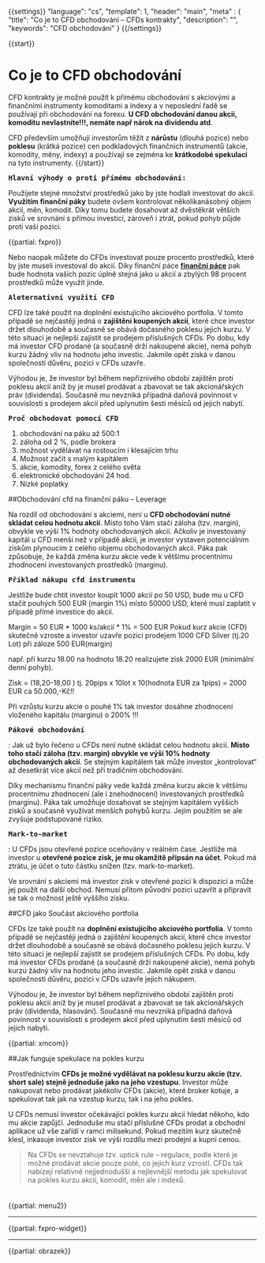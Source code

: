{{settings}}
  "language": "cs",
  "template": 1,
  "header": "main",
  "meta" : {
    "title": "Co je to CFD obchodování – CFDs kontrakty",
    "description": "",
    "keywords": "CFD obchodování"
  }
{{/settings}}

<div class="row">
<div class="col-md-9" role="main" markdown="1">


{{start}} 
# Co je to CFD obchodování


CFD kontrakty je možné použít k přímému obchodování s akciovými a finančními instrumenty komoditami a indexy a v neposlední řadě se používají při obchodování na forexu. **U CFD obchodování danou akcii, komoditu nevlastníte!!!, nemáte např nárok na dividendu atd**. 

CFD především umožňují investorům těžit z **nárůstu** (dlouhá pozice) nebo **poklesu** (krátká pozice) cen podkladových finančních instrumentů (akcie, komodity, měny, indexy) a používají se zejména ke **krátkodobé spekulaci** na tyto instrumenty.
{{/start}} 

<b><big>`Hlavní výhody o proti přímému obchodování:`</big></b> 

Použijete stejné množství prostředků jako by jste hodlali investovat do akcií. **Využitím finanční páky** budete ovšem kontrolovat několikanásobný objem akcií, měn, komodit. Díky tomu budete dosahovat až dvěstěkrát větších zisků ve srovnání s přímou investicí, zároveň i ztrát, pokud pohyb půjde proti vaší pozici. 

{{partial: fxpro}}

Nebo naopak můžete do CFDs investovat pouze procento prostředků, které by jste museli investoval do akcií. Díky finanční páce [**finanční páce**](http://www.forexsrovnavac.cz/pakovy-efekt) pak bude hodnota vašich pozic úplně stejná jako u akcií a zbylých 98 procent prostředků může využít jinde.

<b><big>`Aleternativní využití CFD`</big></b> 

CFD lze také použít na doplnění existujícího akciového portfolia. V tomto případě se nejčastěji jedná o **zajištění koupených akcií**, které chce investor držet dlouhodobě a současně se obává dočasného poklesu jejich kurzu. V této situaci je nejlepší zajistit se prodejem příslušných CFDs. Po dobu, kdy má investor CFD prodané (a současně drží nakoupené akcie), nemá pohyb kurzu žádný vliv na hodnotu jeho investic. Jakmile opět získá v danou společnosti důvěru, pozici v CFDs uzavře.

Výhodou je, že investor byl během nepříznivého období zajištěn proti poklesu akcií aniž by je musel prodávat a zbavovat se tak akcionářských práv (dividenda). Současně mu nevzniká případná daňová povinnost v souvislosti s prodejem akcií před uplynutím šesti měsíců od jejich nabytí.

<b><big>`Proč obchodovat pomocí CFD`</big></b> 

1. obchodování na páku až 500:1
2. záloha od 2 %, podle brokera
3. možnost vydělávat na rostoucím i klesajícím trhu
4. Možnost začít s malým kapitálem
5. akcie, komodity, forex z celého světa
6. elektronické obchodování 24 hod.
7. Nízké poplatky


##Obchodování cfd na finanční páku – Leverage

Na rozdíl od obchodování s akciemi, není u **CFD obchodování nutné skládat celou hodnotu akcií**. Místo toho Vám stačí záloha (tzv. margin), obvykle ve výši 1% hodnoty obchodovaných akcií. Ačkoliv je investovaný kapitál u CFD menší než v případě akcií, je investor vystaven potenciálním ziskům plynoucím z celého objemu obchodovaných akcií. Páka pak způsobuje, že každá změna kurzu akcie vede k většímu procentnímu zhodnocení investovaných prostředků (marginu).

<b><big>`Příklad nákupu cfd instrumentu`</big></b>

Jestliže bude chtít investor koupit 1000 akcií po 50 USD, bude mu u CFD stačit pouhých 500 EUR (margin 1%) místo 50000 USD, které musí zaplatit v případě přímé investice do akcií.

Margin = 50 EUR * 1000 ks/akcií * 1% = 500 EUR
Pokud kurz akcie (CFD) skutečně vzroste a investor uzavře pozici prodejem 1000 CFD Silver (tj.20 Lot) při záloze 500 EUR(margin)

např. při kurzu 18.00 na hodnotu 18.20 realizujete zisk 2000 EUR (minimální denní pohyb).

Zisk = (18,20-18,00 ) tj. 20pips x 10lot x 10(hodnota EUR za 1pips) = 2000 EUR ca 50.000,-Kč!!

Při vzrůstu kurzu akcie o pouhé 1% tak investor dosáhne zhodnocení vloženého kapitálu (marginu) o 200% !!!

<b><big>`Pákové obchodování`</big></b>

:   Jak už bylo řečeno u CFDs není nutné skládat celou hodnotu akcií. **Místo toho stačí záloha (tzv. margin) obvykle ve výši 10% hodnoty obchodovaných akcií**. Se stejným kapitálem tak může investor „kontrolovat“ až desetkrát více akcií než při tradičním obchodování.

Díky mechanismu finanční páky vede každá změna kurzu akcie k většímu procentnímu zhodnocení (ale i znehodnocení) investovaných prostředků (marginu). Páka tak umožňuje dosahovat se stejným kapitálem vyšších zisků a současně využívat menších pohybů kurzu. Jejím použitím se ale zvyšuje podstupované riziko.

<b><big>`Mark-to-market`</big></b>

:   U CFDs jsou otevřené pozice oceňovány v reálném čase. Jestliže má investor u **otevřené pozice zisk, je mu okamžitě připsán na účet**. Pokud má ztrátu, je účet o tuto částku snížen (tzv. mark-to-market).

Ve srovnání s akciemi má investor zisk v otevřené pozici k dispozici a může jej použít na další obchod. Nemusí přitom původní pozici uzavřít a připravit se tak o možnost ještě vyššího zisku.


##CFD jako Součást akciového portfolia

CFDs lze také použít na **doplnění existujícího akciového portfolia**. V tomto případě se nejčastěji jedná o zajištění koupených akcií, které chce investor držet dlouhodobě a současně se obává dočasného poklesu jejich kurzu. V této situaci je nejlepší zajistit se prodejem příslušných CFDs. Po dobu, kdy má investor CFDs prodané (a současně drží nakoupené akcie), nemá pohyb kurzu žádný vliv na hodnotu jeho investic. Jakmile opět získá v danou společnosti důvěru, pozici v CFDs uzavře jejich nákupem.

Výhodou je, že investor byl během nepříznivého období zajištěn proti poklesu akcií aniž by je musel prodávat a zbavovat se tak akcionářských práv (dividenda, hlasování). Současně mu nevzniká případná daňová povinnost v souvislosti s prodejem akcií před uplynutím šesti měsíců od jejich nabytí.

{{partial: xmcom}}

##Jak funguje spekulace na pokles kurzu

Prostřednictvím **CFDs je možné vydělávat na poklesu kurzu akcie (tzv. short sale) stejně jednoduše jako na jeho vzestupu**. Investor může nakupovat nebo prodávat jakékoliv CFDs (akcie), které broker kotuje, a spekulovat tak jak na vzestup kurzu, tak i na jeho pokles.

U CFDs nemusí investor očekávající pokles kurzu akcií hledat někoho, kdo mu akcie zapůjčí. Jednoduše mu stačí příslušné CFDs prodat a obchodní aplikace už vše zařídí v ramci milisekund. Pokud mezitím kurz skutečně klesl, inkasuje investor zisk ve výši rozdílu mezi prodejní a kupní cenou.

>Na CFDs se nevztahuje tzv. uptick rule – regulace, podle které je možné prodávat akcie pouze poté, co jejich kurz vzrostl. CFDs tak nabízejí relativně nejjednodušší a nejlevnější metodu jak spekulovat na pokles kurzu akcií, komodit, měn ale i indexů.



</div>
<div class="col-md-3" markdown="1">
<div class="well" markdown="1" style="margin-top: 2.5em">

{{partial: menu2}}



</div>


- - -
{{partial: fxpro-widget}}
- - -

{{partial: obrazek}}

</div>
</div>
